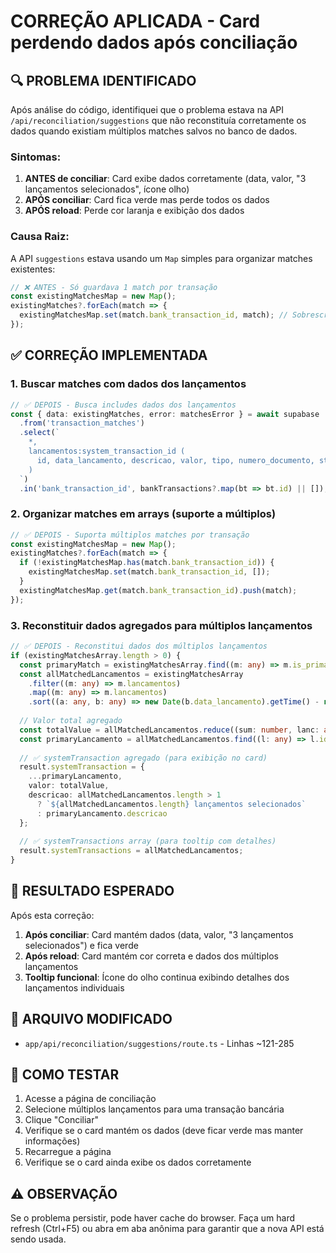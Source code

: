# CORREÇÃO APLICADA - Card perdendo dados após conciliação

## 🔍 PROBLEMA IDENTIFICADO

Após análise do código, identifiquei que o problema estava na API `/api/reconciliation/suggestions` que não reconstituía corretamente os dados quando existiam múltiplos matches salvos no banco de dados.

### Sintomas:
1. **ANTES de conciliar**: Card exibe dados corretamente (data, valor, "3 lançamentos selecionados", ícone olho)
2. **APÓS conciliar**: Card fica verde mas perde todos os dados
3. **APÓS reload**: Perde cor laranja e exibição dos dados

### Causa Raiz:
A API `suggestions` estava usando um `Map` simples para organizar matches existentes:
```typescript
// ❌ ANTES - Só guardava 1 match por transação
const existingMatchesMap = new Map();
existingMatches?.forEach(match => {
  existingMatchesMap.set(match.bank_transaction_id, match); // Sobrescreve matches múltiplos
});
```

## ✅ CORREÇÃO IMPLEMENTADA

### 1. Buscar matches com dados dos lançamentos
```typescript
// ✅ DEPOIS - Busca includes dados dos lançamentos
const { data: existingMatches, error: matchesError } = await supabase
  .from('transaction_matches')
  .select(`
    *,
    lancamentos:system_transaction_id (
      id, data_lancamento, descricao, valor, tipo, numero_documento, status, plano_conta, conta_bancaria_id
    )
  `)
  .in('bank_transaction_id', bankTransactions?.map(bt => bt.id) || []);
```

### 2. Organizar matches em arrays (suporte a múltiplos)
```typescript
// ✅ DEPOIS - Suporta múltiplos matches por transação
const existingMatchesMap = new Map();
existingMatches?.forEach(match => {
  if (!existingMatchesMap.has(match.bank_transaction_id)) {
    existingMatchesMap.set(match.bank_transaction_id, []);
  }
  existingMatchesMap.get(match.bank_transaction_id).push(match);
});
```

### 3. Reconstituir dados agregados para múltiplos lançamentos
```typescript
// ✅ DEPOIS - Reconstitui dados dos múltiplos lançamentos
if (existingMatchesArray.length > 0) {
  const primaryMatch = existingMatchesArray.find((m: any) => m.is_primary) || existingMatchesArray[0];
  const allMatchedLancamentos = existingMatchesArray
    .filter((m: any) => m.lancamentos)
    .map((m: any) => m.lancamentos)
    .sort((a: any, b: any) => new Date(b.data_lancamento).getTime() - new Date(a.data_lancamento).getTime());
  
  // Valor total agregado
  const totalValue = allMatchedLancamentos.reduce((sum: number, lanc: any) => sum + Math.abs(lanc.valor), 0);
  const primaryLancamento = allMatchedLancamentos.find((l: any) => l.id === primaryMatch.system_transaction_id) || allMatchedLancamentos[0];
  
  // ✅ systemTransaction agregado (para exibição no card)
  result.systemTransaction = {
    ...primaryLancamento,
    valor: totalValue,
    descricao: allMatchedLancamentos.length > 1 
      ? `${allMatchedLancamentos.length} lançamentos selecionados`
      : primaryLancamento.descricao
  };
  
  // ✅ systemTransactions array (para tooltip com detalhes)
  result.systemTransactions = allMatchedLancamentos;
}
```

## 🎯 RESULTADO ESPERADO

Após esta correção:

1. **Após conciliar**: Card mantém dados (data, valor, "3 lançamentos selecionados") e fica verde
2. **Após reload**: Card mantém cor correta e dados dos múltiplos lançamentos
3. **Tooltip funcional**: Ícone do olho continua exibindo detalhes dos lançamentos individuais

## 📁 ARQUIVO MODIFICADO

- `app/api/reconciliation/suggestions/route.ts` - Linhas ~121-285

## 🧪 COMO TESTAR

1. Acesse a página de conciliação
2. Selecione múltiplos lançamentos para uma transação bancária
3. Clique "Conciliar"
4. Verifique se o card mantém os dados (deve ficar verde mas manter informações)
5. Recarregue a página
6. Verifique se o card ainda exibe os dados corretamente

## ⚠️ OBSERVAÇÃO

Se o problema persistir, pode haver cache do browser. Faça um hard refresh (Ctrl+F5) ou abra em aba anônima para garantir que a nova API está sendo usada.
